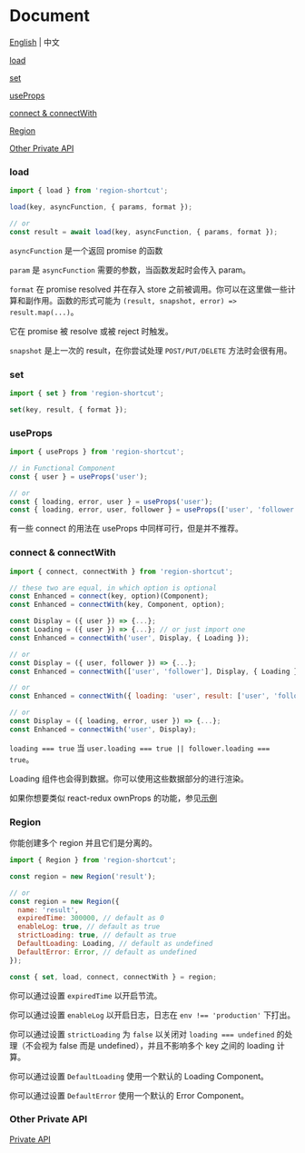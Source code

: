 # Document

[English](https://github.com/regionjs/region-core/blob/master/docs/Document.md) | 中文

[load](#load)

[set](#set)

[useProps](#useProps)

[connect & connectWith](#connect--connectWith)

[Region](#Region)

[Other Private API](https://github.com/regionjs/region-core/blob/master/docs/PrivateAPI-zh_CN.md)

### load

```javascript
import { load } from 'region-shortcut';

load(key, asyncFunction, { params, format });

// or
const result = await load(key, asyncFunction, { params, format });
```

`asyncFunction` 是一个返回 promise 的函数

`param` 是 `asyncFunction` 需要的参数，当函数发起时会传入 param。

`format` 在 promise resolved 并在存入 store 之前被调用。你可以在这里做一些计算和副作用。函数的形式可能为 `(result, snapshot, error) => result.map(...)`。

它在 promise 被 resolve 或被 reject 时触发。

`snapshot` 是上一次的 result，在你尝试处理 `POST/PUT/DELETE` 方法时会很有用。

### set

```javascript
import { set } from 'region-shortcut';

set(key, result, { format });
```

### useProps

```javascript
import { useProps } from 'region-shortcut';

// in Functional Component
const { user } = useProps('user');

// or
const { loading, error, user } = useProps('user');
const { loading, error, user, follower } = useProps(['user', 'follower']);
```

有一些 connect 的用法在 useProps 中同样可行，但是并不推荐。

### connect & connectWith

```javascript
import { connect, connectWith } from 'region-shortcut';

// these two are equal, in which option is optional
const Enhanced = connect(key, option)(Component);
const Enhanced = connectWith(key, Component, option);

const Display = ({ user }) => {...};
const Loading = ({ user }) => {...}; // or just import one
const Enhanced = connectWith('user', Display, { Loading });

// or
const Display = ({ user, follower }) => {...};
const Enhanced = connectWith(['user', 'follower'], Display, { Loading });

// or
const Enhanced = connectWith({ loading: 'user', result: ['user', 'follower'] }, Display, { Loading });

// or
const Display = ({ loading, error, user }) => {...};
const Enhanced = connectWith('user', Display);
```

`loading === true` 当 `user.loading === true || follower.loading === true`。

Loading 组件也会得到数据。你可以使用这些数据部分的进行渲染。

如果你想要类似 react-redux ownProps 的功能，参见[示例](https://github.com/regionjs/region-core/blob/master/example/src/Selector/index.jsx)

### Region

你能创建多个 region 并且它们是分离的。

```javascript
import { Region } from 'region-shortcut';

const region = new Region('result');

// or
const region = new Region({
  name: 'result',
  expiredTime: 300000, // default as 0
  enableLog: true, // default as true
  strictLoading: true, // default as true
  DefaultLoading: Loading, // default as undefined
  DefaultError: Error, // default as undefined
});

const { set, load, connect, connectWith } = region;
```

你可以通过设置 `expiredTime` 以开启节流。

你可以通过设置 `enableLog` 以开启日志，日志在 `env !== 'production'` 下打出。

你可以通过设置 `strictLoading` 为 `false` 以关闭对 `loading === undefined` 的处理（不会视为 false 而是 undefined），并且不影响多个 key 之间的 loading 计算。

你可以通过设置 `DefaultLoading` 使用一个默认的 Loading Component。

你可以通过设置 `DefaultError` 使用一个默认的 Error Component。

### Other Private API

[Private API](https://github.com/regionjs/region-core/blob/master/docs/PrivateAPI-zh_CN.md)
